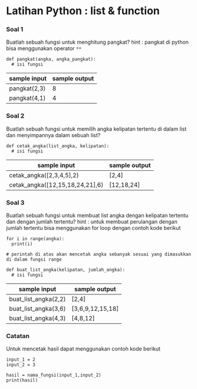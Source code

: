 # Latihan Python : list & function

### Soal 1
Buatlah sebuah fungsi untuk menghitung pangkat?
hint : pangkat di python bisa menggunakan operator `**`

```python:
def pangkat(angka, angka_pangkat):
  # isi fungsi
```

|sample input | sample output |
|-------------|---------------|
|pangkat(2,3)| 8|
|pangkat(4,1)| 4|

### Soal 2
Buatlah sebuah fungsi untuk memilih angka kelipatan tertentu di dalam list dan menyimpannya dalam sebuah list?

```python:
def cetak_angka(list_angka, kelipatan):
  # isi fungsi
```

|sample input | sample output |
|-------------|---------------|
|cetak_angka([2,3,4,5],2)| [2,4]|
|cetak_angka([12,15,18,24,21],6)| [12,18,24]|

### Soal 3
Buatlah sebuah fungsi untuk membuat list angka dengan kelipatan tertentu dan dengan jumlah tertentu?
hint : untuk membuat perulangan dengan jumlah tertentu bisa menggunakan for loop dengan contoh kode berikut

```python:
for i in range(angka):
  print(i)

# perintah di atas akan mencetak angka sebanyak sesuai yang dimasukkan di dalam fungsi range
```

```python:
def buat_list_angka(kelipatan, jumlah_angka):
  # isi fungsi
```

|sample input | sample output |
|-------------|---------------|
|buat_list_angka(2,2)| [2,4]|
|buat_list_angka(3,6)| [3,6,9,12,15,18]|
|buat_list_angka(4,3)| [4,8,12]|


### Catatan 
Untuk mencetak hasil dapat menggunakan contoh kode berikut
```python:
input_1 = 2
input_2 = 3

hasil = nama_fungsi(input_1,input_2)
print(hasil)
```
